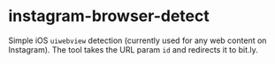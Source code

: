 # instagram-browser-detect

Simple iOS `uiwebview` detection (currently used for any web content on Instagram). The tool takes the URL param `id` and redirects it to bit.ly.
